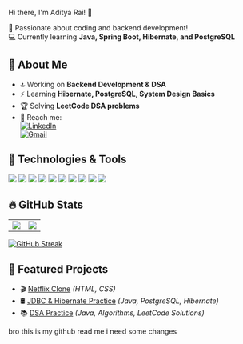 Hi there, I'm Aditya Rai! 👋  

🚀 Passionate about coding and backend development!  
💻 Currently learning **Java, Spring Boot, Hibernate, and PostgreSQL**  


## 📌 About Me  
- 🔝 Working on **Backend Development & DSA**  
- ⚡ Learning **Hibernate, PostgreSQL, System Design Basics**  
- 🏆 Solving **LeetCode DSA problems**   
- 📩 Reach me:  
  [![LinkedIn](https://img.shields.io/badge/LinkedIn-%230077B5.svg?style=flat&logo=linkedin&logoColor=white)](https://www.linkedin.com/in/aditya-rai-91b22a249/)  
  [![Gmail](https://img.shields.io/badge/Gmail-D14836?style=flat&logo=gmail&logoColor=white)](mailto:adirai2901@gmail.com)  

## 🚀 Technologies & Tools  

<p align="left">
  <a href="https://dev.java/"><img src="https://img.shields.io/badge/Java-%23ED8B00?style=for-the-badge&logo=openjdk&logoColor=white" /></a>
  <a href="https://spring.io/"><img src="https://img.shields.io/badge/Spring-%236DB33F?style=for-the-badge&logo=spring&logoColor=white" /></a>
  <a href="https://microservices.io/"><img src="https://img.shields.io/badge/Microservices-%2300A8E8?style=for-the-badge&logo=apache&logoColor=white" /></a>
  <a href="https://hibernate.org/"><img src="https://img.shields.io/badge/Hibernate-%23583968?style=for-the-badge&logo=hibernate&logoColor=white" /></a>
  <a href="https://www.postgresql.org/"><img src="https://img.shields.io/badge/PostgreSQL-%23336791?style=for-the-badge&logo=postgresql&logoColor=white" /></a>
  <a href="https://www.docker.com/"><img src="https://img.shields.io/badge/Docker-%232496ED?style=for-the-badge&logo=docker&logoColor=white" /></a>
  <a href="https://maven.apache.org/"><img src="https://img.shields.io/badge/Maven-%23C71A36?style=for-the-badge&logo=apache-maven&logoColor=white" /></a>
  <a href="https://developer.mozilla.org/en-US/docs/Web/HTML"><img src="https://img.shields.io/badge/HTML-%23E34F26?style=for-the-badge&logo=html5&logoColor=white" /></a>
  <a href="https://developer.mozilla.org/en-US/docs/Web/CSS"><img src="https://img.shields.io/badge/CSS-%231572B6?style=for-the-badge&logo=css3&logoColor=white" /></a>
  <a href="https://leetcode.com/"><img src="https://img.shields.io/badge/DSA-%23FF6F00?style=for-the-badge&logo=leetcode&logoColor=white" /></a>
</p>

## 🔥 GitHub Stats  

<table>
  <tr>
    <td>
      <img src="https://github-readme-stats.vercel.app/api?username=Adirai2901&show_icons=true&theme=dark&hide_border=true" />
    </td>
    <td>
      <img src="https://github-readme-stats.vercel.app/api/top-langs/?username=Adirai2901&layout=compact&theme=dark&hide_border=true" />
    </td>
  </tr>
</table>

[![GitHub Streak](https://streak-stats.demolab.com?user=Adirai2901&theme=dark&hide_border=true)](https://git.io/streak-stats)  

## 📌 Featured Projects  
- 🎬 [Netflix Clone](https://github.com/Adirai2901/netflix-clone) *(HTML, CSS)*  
- 🛢 [JDBC & Hibernate Practice](https://github.com/Adirai2901/jdbc-hibernate) *(Java, PostgreSQL, Hibernate)*  
- 📚 [DSA Practice](https://github.com/Adirai2901/Learning-DSA) *(Java, Algorithms, LeetCode Solutions)*  


bro this is my  github read me i need some changes 
